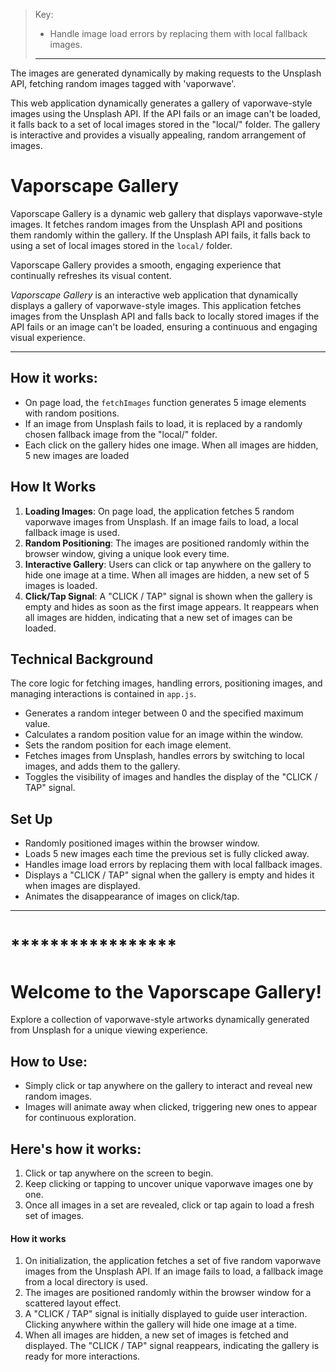 > Key:
> - Handle image load errors by replacing them with local fallback images.
>
> --------------------------------

The images are generated dynamically by making requests to the Unsplash API, fetching random images tagged with 'vaporwave'.

This web application dynamically generates a gallery of vaporwave-style images using the Unsplash API. If the API fails or an image can't be loaded, it falls back to a set of local images stored in the "local/" folder. The gallery is interactive and provides a visually appealing, random arrangement of images.

# Vaporscape Gallery
Vaporscape Gallery is a dynamic web gallery that displays vaporwave-style images. It fetches random images from the Unsplash API and positions them randomly within the gallery. If the Unsplash API fails, it falls back to using a set of local images stored in the `local/` folder.

Vaporscape Gallery provides a smooth, engaging experience that continually refreshes its visual content.

*Vaporscape Gallery* is an interactive web application that dynamically displays a gallery of vaporwave-style images. This application fetches images from the Unsplash API and falls back to locally stored images if the API fails or an image can't be loaded, ensuring a continuous and engaging visual experience.

<hr>

## How it works:
- On page load, the `fetchImages` function generates 5 image elements with random positions.
- If an image from Unsplash fails to load, it is replaced by a randomly chosen fallback image from the "local/" folder.
- Each click on the gallery hides one image. When all images are hidden, 5 new images are loaded


## How It Works
1. **Loading Images**: On page load, the application fetches 5 random vaporwave images from Unsplash. If an image fails to load, a local fallback image is used.
2. **Random Positioning**: The images are positioned randomly within the browser window, giving a unique look every time.
3. **Interactive Gallery**: Users can click or tap anywhere on the gallery to hide one image at a time. When all images are hidden, a new set of 5 images is loaded.
4. **Click/Tap Signal**: A "CLICK / TAP" signal is shown when the gallery is empty and hides as soon as the first image appears. It reappears when all images are hidden, indicating that a new set of images can be loaded.

## Technical Background
The core logic for fetching images, handling errors, positioning images, and managing interactions is contained in `app.js`.

- Generates a random integer between 0 and the specified maximum value.
- Calculates a random position value for an image within the window.
- Sets the random position for each image element.
- Fetches images from Unsplash, handles errors by switching to local images, and adds them to the gallery.
- Toggles the visibility of images and handles the display of the "CLICK / TAP" signal.

## Set Up
- Randomly positioned images within the browser window.
- Loads 5 new images each time the previous set is fully clicked away.
- Handles image load errors by replacing them with local fallback images.
- Displays a "CLICK / TAP" signal when the gallery is empty and hides it when images are displayed.
- Animates the disappearance of images on click/tap.

<hr>

# *****************
#  Welcome to the Vaporscape Gallery!
Explore a collection of vaporwave-style artworks dynamically generated from Unsplash for a unique viewing experience.

## How to Use:
- Simply click or tap anywhere on the gallery to interact and reveal new random images.
- Images will animate away when clicked, triggering new ones to appear for continuous exploration.


## Here's how it works:
1. Click or tap anywhere on the screen to begin.
2. Keep clicking or tapping to uncover unique vaporwave images one by one.
3. Once all images in a set are revealed, click or tap again to load a fresh set of images.

#### How it works
1. On initialization, the application fetches a set of five random vaporwave images from the Unsplash API. If an image fails to load, a fallback image from a local directory is used.
2. The images are positioned randomly within the browser window for a scattered layout effect.
3. A "CLICK / TAP" signal is initially displayed to guide user interaction. Clicking anywhere within the gallery will hide one image at a time.
4. When all images are hidden, a new set of images is fetched and displayed. The "CLICK / TAP" signal reappears, indicating the gallery is ready for more interactions.
